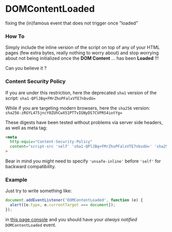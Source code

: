 DOMContentLoaded
================

fixing the (in)famous event that does not trigger once "loaded"

### How To
Simply include the inline version of the script on top of any of your HTML pages (few extra bytes, really nothing to worry about) and stop worrying about not being initialized once the **DOM Content** ... has been **Loaded** !!!

Can you believe it ?

### Content Security Policy
If you are under this restriction, here the deprecated `sha1` version of the script: `sha1-QPlJBq+FMrZhoPFalxVTE7nbvdU=`

While if you are targeting modern browsers, here the `sha256` version: `sha256-zRGYL475jncY0ZUhCwX51PTTvIGNyDS7CVPRS4iotYg=`

These digests have been tested without problems via server side headers, as well as meta tag:
```html
<meta
  http-equiv="Content-Security-Policy"
  content="script-src 'self' 'sha1-QPlJBq+FMrZhoPFalxVTE7nbvdU=' 'sha256-zRGYL475jncY0ZUhCwX51PTTvIGNyDS7CVPRS4iotYg='"
>
```

Bear in mind you might need to specify `'unsafe-inline'` before `'self'` for backward compatibility.


### Example
Just try to write something like:
```javascript
document.addEventListener('DOMContentLoaded', function (e) {
  alert([e.type, e.currentTarget === document]);
});
```
in [this page console](http://webreflection.github.io/DOMContentLoaded/example.html) and you should have your _always notified_ `DOMContentLoaded` event.